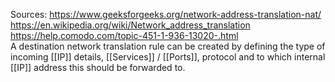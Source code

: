 Sources:
https://www.geeksforgeeks.org/network-address-translation-nat/
https://en.wikipedia.org/wiki/Network_address_translation
https://help.comodo.com/topic-451-1-936-13020-.html
\
A destination network translation rule can be created by defining the type of incoming [[IP]] details, [[Services]] / [[Ports]], protocol and to which internal [[IP]] address this should be forwarded to.
